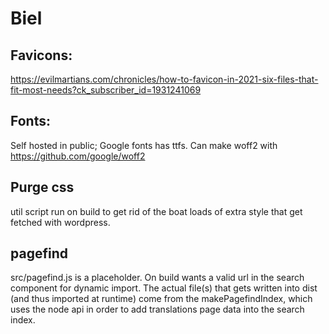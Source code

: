 # Biel 

## Favicons:
https://evilmartians.com/chronicles/how-to-favicon-in-2021-six-files-that-fit-most-needs?ck_subscriber_id=1931241069

## Fonts: 
Self hosted in public; 
Google fonts has ttfs.  Can make woff2 with https://github.com/google/woff2

## Purge css
util script run on build to get rid of the boat loads of extra style that get fetched with wordpress. 

## pagefind
src/pagefind.js is a placeholder.  On build wants a valid url in the search component for dynamic import.  The actual file(s) that gets written into dist (and thus imported at runtime) come from the makePagefindIndex, which uses the node api in order to add translations page data into the search index. 
